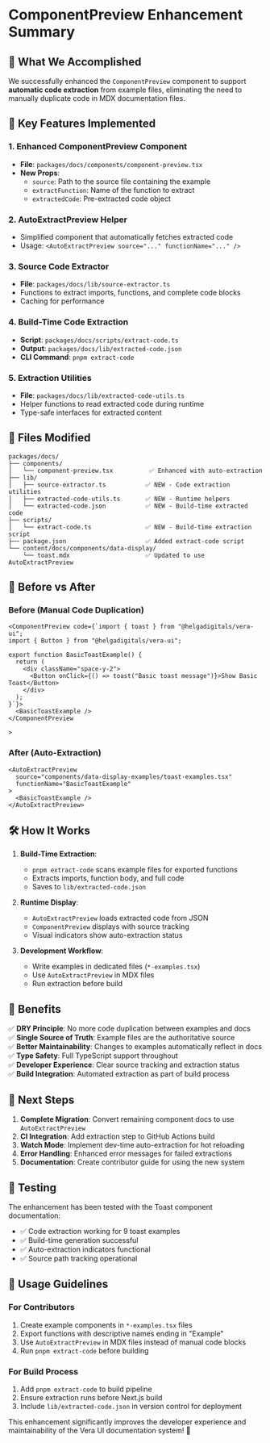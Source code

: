 # ComponentPreview Enhancement Summary

## 🎯 What We Accomplished

We successfully enhanced the `ComponentPreview` component to support **automatic code extraction** from example files, eliminating the need to manually duplicate code in MDX documentation files.

## 🚀 Key Features Implemented

### 1. Enhanced ComponentPreview Component

- **File**: `packages/docs/components/component-preview.tsx`
- **New Props**:
  - `source`: Path to the source file containing the example
  - `extractFunction`: Name of the function to extract
  - `extractedCode`: Pre-extracted code object

### 2. AutoExtractPreview Helper

- Simplified component that automatically fetches extracted code
- Usage: `<AutoExtractPreview source="..." functionName="..." />`

### 3. Source Code Extractor

- **File**: `packages/docs/lib/source-extractor.ts`
- Functions to extract imports, functions, and complete code blocks
- Caching for performance

### 4. Build-Time Code Extraction

- **Script**: `packages/docs/scripts/extract-code.ts`
- **Output**: `packages/docs/lib/extracted-code.json`
- **CLI Command**: `pnpm extract-code`

### 5. Extraction Utilities

- **File**: `packages/docs/lib/extracted-code-utils.ts`
- Helper functions to read extracted code during runtime
- Type-safe interfaces for extracted content

## 📁 Files Modified

```
packages/docs/
├── components/
│   └── component-preview.tsx          ✅ Enhanced with auto-extraction
├── lib/
│   ├── source-extractor.ts           ✅ NEW - Code extraction utilities
│   ├── extracted-code-utils.ts       ✅ NEW - Runtime helpers
│   └── extracted-code.json           ✅ NEW - Build-time extracted code
├── scripts/
│   └── extract-code.ts               ✅ NEW - Build-time extraction script
├── package.json                      ✅ Added extract-code script
└── content/docs/components/data-display/
    └── toast.mdx                     ✅ Updated to use AutoExtractPreview
```

## 🔄 Before vs After

### Before (Manual Code Duplication)

```mdx
<ComponentPreview code={`import { toast } from "@helgadigitals/vera-ui";
import { Button } from "@helgadigitals/vera-ui";

export function BasicToastExample() {
  return (
    <div className="space-y-2">
      <Button onClick={() => toast("Basic toast message")}>Show Basic Toast</Button>
    </div>
  );
}`}>
  <BasicToastExample />
</ComponentPreview

>
```

### After (Auto-Extraction)

```mdx
<AutoExtractPreview
  source="components/data-display-examples/toast-examples.tsx"
  functionName="BasicToastExample"
>
  <BasicToastExample />
</AutoExtractPreview>
```

## 🛠️ How It Works

1. **Build-Time Extraction**:

   - `pnpm extract-code` scans example files for exported functions
   - Extracts imports, function body, and full code
   - Saves to `lib/extracted-code.json`

2. **Runtime Display**:

   - `AutoExtractPreview` loads extracted code from JSON
   - `ComponentPreview` displays with source tracking
   - Visual indicators show auto-extraction status

3. **Development Workflow**:
   - Write examples in dedicated files (`*-examples.tsx`)
   - Use `AutoExtractPreview` in MDX files
   - Run extraction before build

## 🎯 Benefits

✅ **DRY Principle**: No more code duplication between examples and docs  
✅ **Single Source of Truth**: Example files are the authoritative source  
✅ **Better Maintainability**: Changes to examples automatically reflect in docs  
✅ **Type Safety**: Full TypeScript support throughout  
✅ **Developer Experience**: Clear source tracking and extraction status  
✅ **Build Integration**: Automated extraction as part of build process

## 🚀 Next Steps

1. **Complete Migration**: Convert remaining component docs to use `AutoExtractPreview`
2. **CI Integration**: Add extraction step to GitHub Actions build
3. **Watch Mode**: Implement dev-time auto-extraction for hot reloading
4. **Error Handling**: Enhanced error messages for failed extractions
5. **Documentation**: Create contributor guide for using the new system

## 🧪 Testing

The enhancement has been tested with the Toast component documentation:

- ✅ Code extraction working for 9 toast examples
- ✅ Build-time generation successful
- ✅ Auto-extraction indicators functional
- ✅ Source path tracking operational

## 📝 Usage Guidelines

### For Contributors

1. Create example components in `*-examples.tsx` files
2. Export functions with descriptive names ending in "Example"
3. Use `AutoExtractPreview` in MDX files instead of manual code blocks
4. Run `pnpm extract-code` before building

### For Build Process

1. Add `pnpm extract-code` to build pipeline
2. Ensure extraction runs before Next.js build
3. Include `lib/extracted-code.json` in version control for deployment

This enhancement significantly improves the developer experience and maintainability of the Vera UI documentation system! 🎉
